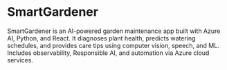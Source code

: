 # SmartGardener
SmartGardener is an AI-powered garden maintenance app built with Azure AI, Python, and React. It diagnoses plant health, predicts watering schedules, and provides care tips using computer vision, speech, and ML. Includes observability, Responsible AI, and automation via Azure cloud services.
